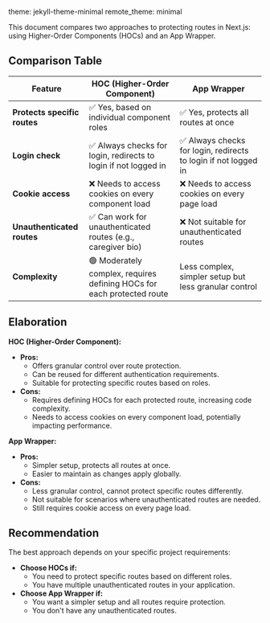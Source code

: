 theme: jekyll-theme-minimal
remote_theme: minimal

This document compares two approaches to protecting routes in Next.js: using Higher-Order Components (HOCs) and an App Wrapper.

## Comparison Table

| Feature                 | HOC (Higher-Order Component) | App Wrapper                 |
|-------------------------|-------------------------------|------------------------------|
| **Protects specific routes** | ✅ Yes, based on individual component roles | ✅ Yes, protects all routes at once |
| **Login check**           | ✅ Always checks for login, redirects to login if not logged in | ✅ Always checks for login, redirects to login if not logged in |
| **Cookie access**         | ❌ Needs to access cookies on every component load | ❌ Needs to access cookies on every page load |
| **Unauthenticated routes** | ✅ Can work for unauthenticated routes (e.g., caregiver bio) | ❌ Not suitable for unauthenticated routes |
| **Complexity**           | 🟢 Moderately complex, requires defining HOCs for each protected route |  Less complex, simpler setup but less granular control |

## Elaboration

**HOC (Higher-Order Component):**

* **Pros:**
    * Offers granular control over route protection.
    * Can be reused for different authentication requirements.
    * Suitable for protecting specific routes based on roles.
* **Cons:**
    * Requires defining HOCs for each protected route, increasing code complexity.
    * Needs to access cookies on every component load, potentially impacting performance.

**App Wrapper:**

* **Pros:**
    * Simpler setup, protects all routes at once.
    * Easier to maintain as changes apply globally.
* **Cons:**
    * Less granular control, cannot protect specific routes differently.
    * Not suitable for scenarios where unauthenticated routes are needed.
    * Still requires cookie access on every page load.

## Recommendation

The best approach depends on your specific project requirements:

* **Choose HOCs if:**
    * You need to protect specific routes based on different roles.
    * You have multiple unauthenticated routes in your application.
* **Choose App Wrapper if:**
    * You want a simpler setup and all routes require protection.
    * You don't have any unauthenticated routes.
